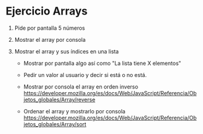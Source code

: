 # Ejercicio Arrays

1. Pide por pantalla 5 números
2. Mostrar el array por consola
3. Mostrar el array y sus índices en una lista <ul>
4. Mostrar por pantalla algo así como "La lista tiene X elementos"
5. Pedir un valor al usuario y decir si está o no está.

6. Mostrar por consola el array en orden inverso
https://developer.mozilla.org/es/docs/Web/JavaScript/Referencia/Objetos_globales/Array/reverse

7. Ordenar el array y mostrarlo por consola
https://developer.mozilla.org/es/docs/Web/JavaScript/Referencia/Objetos_globales/Array/sort



